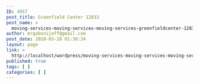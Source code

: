 ```yaml
---
ID: 4957
post_title: Greenfield Center 12833
post_name: >
  moving-services-moving-services-moving-services-greenfieldcenter-12833
author: mrgabonijeff@gmail.com
post_date: 2018-03-28 01:38:34
layout: page
link: >
  http://localhost/wordpress/moving-services-moving-services-moving-services-greenfieldcenter-12833/
published: true
tags: [ ]
categories: [ ]
---
```

